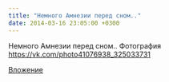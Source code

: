 ```yaml
---
title: "Немного Амнезии перед сном.."
date: 2014-03-16 23:05:00 +0300
---
```


Немного Амнезии перед сном..
Фотография
https://vk.com/photo41076938_325033731

[Вложение](https://vk.com/photo41076938_325033731)
